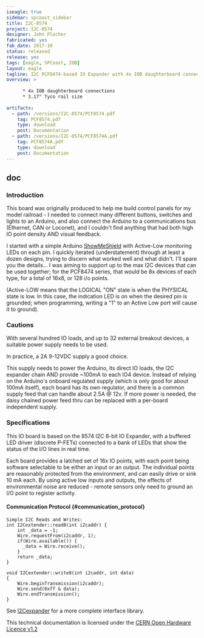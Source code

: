 ```yaml
---
iseagle: true
sidebar: spcoast_sidebar
title: I2C-8574
project: I2C-8574
designer: John Plocher
fabricated: yes
fab_date: 2017-10
status: released
release: yes
tags: [eagle, SPCoast, IOB]
layout: eagle
tagline: I2C PCF8474-based IO Expander with 4x IOB daughterboard connections
overview: >
    
      * 4x IOB daughterboard connections
      * 3.17" Tyco rail size
    
artifacts:
  - path: /versions/I2C-8574/PCF8574.pdf
    tag: PCF8574.pdf
    type: download
    post: Documentation
  - path: /versions/I2C-8574/PCF8574A.pdf
    tag: PCF8574A.pdf
    type: download
    post: Documentation
---
```


## doc

### Introduction

This board was originally produced to help me build control panels for
my model railroad - I needed to connect many different buttons, switches
and lights to an Arduino, and also connect the Arduino to a
communications bus (Ethernet, CAN or Loconet), and I couldn\'t find
anything that had both high IO point density AND visual feedback.

I started with a simple Arduino
[ShowMeShield](/pages/ShowMeShield "wikilink") with Active-Low monitoring LEDs on each pin.
I quickly iterated (understatement) through at least a dozen designs, trying to
discern what worked well and what didn\'t.  I\'ll spare you the details...
I was aiming to support up to the max I2C devices that can be used together; 
for the PCF8474 series, that would be 8x devices of each type, for a total of 16x8, or 128 i/o points.

(Active-LOW means that the LOGICAL "ON" state is when the PHYSICAL state is low.
In this case, the indication LED is on when the desired pin is grounded; 
when programming, writing a \"1\" to an Active Low port will cause it to ground).


### Cautions

With several hundred IO loads, and up to 32 external breakout devices, a
suitable power supply needs to be used.

In practice, a 2A 9-12VDC supply a good choice.

This supply needs to power the Arduino, its direct IO loads, the I2C
expander chain AND provide \~100mA to each IO4 device. Instead of
relying on the Arduino\'s onboard regulated supply (which is only good
for about 100mA itself), each board has its own regulator, and there is
a common supply feed that can handle about 2.5A @ 12v. If more power is
needed, the daisy chained power feed thru can be replaced with a
per-board independent supply.

### Specifications

This IO board is based on the 8574 I2C 8-bit IO Expander, with a
buffered LED driver (discrete P-FETs) connected to a
bank of LEDs that show the status of the I/O lines in real time.

Each board provides a latched set of 16x IO points, with each point
being software selectable to be either an input or an output. The
individual points are reasonably protected from the environment, and can
easily drive or sink 10 mA each. By using active low inputs and outputs, the
effects of environmental noise are reduced - remote sensors only need to
ground an I/O point to register activity.

#### Communication Protocol {#communication_protocol}

``` {.cpp}
Simple I2C Reads and Writes:
int I2Cextender::read8(int i2caddr) {
    int _data = -1;
    Wire.requestFrom(i2caddr, 1);
    if(Wire.available()) {
      _data = Wire.receive();
    }
    return _data;
}

void I2Cextender::write8(int i2caddr, int data)
{ 
    Wire.beginTransmission(i2caddr);
    Wire.send(0xff & data);
    Wire.endTransmission();  
}
```

See [I2Cexpander](https://github.com/plocher/I2Cexpander) for a more complete interface library.


This technical documentation is licensed under the [CERN Open Hardware Licence v1.2](http://www.ohwr.org/attachments/2388/cern_ohl_v_1_2.txt)
